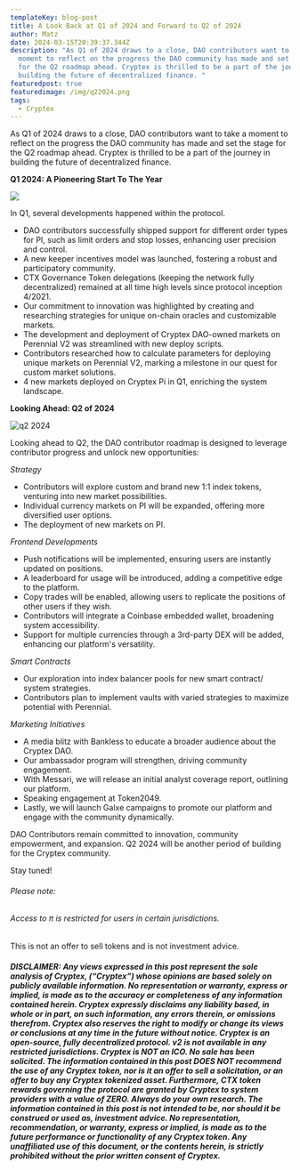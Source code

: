 ```yaml
---
templateKey: blog-post
title: A Look Back at Q1 of 2024 and Forward to Q2 of 2024
author: Matz
date: 2024-03-15T20:39:37.344Z
description: "As Q1 of 2024 draws to a close, DAO contributors want to take a
  moment to reflect on the progress the DAO community has made and set the stage
  for the Q2 roadmap ahead. Cryptex is thrilled to be a part of the journey in
  building the future of decentralized finance. "
featuredpost: true
featuredimage: /img/q22024.png
tags:
  - Cryptex
---
```

As Q1 of 2024 draws to a close, DAO contributors want to take a moment to reflect on the progress the DAO community has made and set the stage for the Q2 roadmap ahead. Cryptex is thrilled to be a part of the journey in building the future of decentralized finance.

**Q1 2024: A Pioneering Start To The Year**

![](/img/24q1-1-.png)

In Q1, several developments happened within the protocol.

* DAO contributors successfully shipped support for different order types for PI, such as limit orders and stop losses, enhancing user precision and control.
* A new keeper incentives model was launched, fostering a robust and participatory community.
* CTX Governance Token delegations (keeping the network fully decentralized) remained at all time high levels since protocol inception 4/2021.
* Our commitment to innovation was highlighted by creating and researching strategies for unique on-chain oracles and customizable markets.
* The development and deployment of Cryptex DAO-owned markets on Perennial V2 was streamlined with new deploy scripts.
* Contributors researched how to calculate parameters for deploying unique markets on Perennial V2, marking a milestone in our quest for custom market solutions.
* 4 new markets deployed on Cryptex Pi in Q1, enriching the system landscape.

**Looking Ahead: Q2 of 2024**

![q2 2024](/img/q22024.png)

Looking ahead to Q2, the DAO contributor roadmap is designed to leverage contributor progress and unlock new opportunities:

*Strategy*

* Contributors will explore custom and brand new 1:1 index tokens, venturing into new market possibilities.
* Individual currency markets on PI will be expanded, offering more diversified user options.
* The deployment of new markets on PI.

*Frontend Developments*

* Push notifications will be implemented, ensuring users are instantly updated on positions.
* A leaderboard for usage will be introduced, adding a competitive edge to the platform.
* Copy trades will be enabled, allowing users to replicate the positions of other users if they wish.
* Contributors will integrate a Coinbase embedded wallet, broadening system  accessibility.
* Support for multiple currencies through a 3rd-party DEX will be added, enhancing our platform's versatility.

*Smart Contracts*

* Our exploration into index balancer pools for new smart contract/ system strategies.
* Contributors plan to implement vaults with varied strategies to maximize potential with Perennial.

*Marketing Initiatives*

* A media blitz with Bankless to educate a broader audience about the Cryptex DAO.
* Our ambassador program will strengthen, driving community engagement.
* With Messari, we will release an initial analyst coverage report, outlining our platform.
* Speaking engagement at Token2049.
* Lastly, we will launch Galxe campaigns to promote our platform and engage with the community dynamically.

DAO Contributors remain committed to innovation, community empowerment, and expansion. Q2 2024 will be another period of building for the Cryptex community. 

Stay tuned!



###### Please note:

###### Access to π is restricted for users in certain jurisdictions.
This is not an offer to sell tokens and is not investment advice.

###### **DISCLAIMER: Any views expressed in this post represent the sole analysis of Cryptex, (“Cryptex”) whose opinions are based solely on publicly available information. No representation or warranty, express or implied, is made as to the accuracy or completeness of any information contained herein. Cryptex expressly disclaims any liability based, in whole or in part, on such information, any errors therein, or omissions therefrom. Cryptex also reserves the right to modify or change its views or conclusions at any time in the future without notice. Cryptex is an open-source, fully decentralized protocol. v2 is not available in any restricted jurisdictions. Cryptex is NOT an ICO. No sale has been solicited. The information contained in this post DOES NOT recommend the use of any Cryptex token, nor is it an offer to sell a solicitation, or an offer to buy any Cryptex tokenized asset. Furthermore, CTX token rewards governing the protocol are granted by Cryptex to system providers with a value of ZERO. Always do your own research. The information contained in this post is not intended to be, nor should it be construed or used as, investment advice. No representation, recommendation, or warranty, express or implied, is made as to the future performance or functionality of any Cryptex token. Any unaffiliated use of this document, or the contents herein, is strictly prohibited without the prior written consent of Cryptex.**